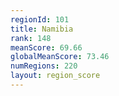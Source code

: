 ```yaml
---
regionId: 101
title: Namibia
rank: 148
meanScore: 69.66
globalMeanScore: 73.46
numRegions: 220
layout: region_score
---
```

